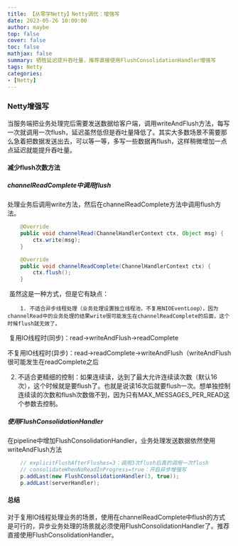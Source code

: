 ```yaml
---
title: 【从零学Netty】Netty调优：增强写
date: 2023-05-26 10:00:00
author: maybe
top: false
cover: false
toc: false
mathjax: false
summary: 牺牲延迟提升吞吐量，推荐直接使用FlushConsolidationHandler增强写
tags: Netty
categories:
- [Netty]
---
```


### Netty增强写

​		当服务端把业务处理完后需要发送数据给客户端，调用writeAndFlush方法，每写一次就调用一次flush，延迟虽然低但是吞吐量降低了。其实大多数场景不需要那么急着把数据发送出去，可以等一等，多写一些数据再flush，这样稍微增加一点点延迟就能提升吞吐量。

#### 减少flush次数方法

##### channelReadComplete中调用flush

​		处理业务后调用write方法，然后在channelReadComplete方法中调用flush方法。

```java
    @Override
    public void channelRead(ChannelHandlerContext ctx, Object msg) {
        ctx.write(msg);
    }

    @Override
    public void channelReadComplete(ChannelHandlerContext ctx) {
        ctx.flush();
    }
```

​		虽然这是一种方式，但是它有缺点：

		1. 不适合异步线程处理（业务处理设置独立线程池，不复用NIOEventLoop），因为channelRead中的业务处理的结果write很可能发生在channelReadComplete的后面，这个时候flush就无效了。

​		复用IO线程时(同步)：read->writeAndFlush->readComplete

​		不复用IO线程时(异步)：read->readComplete->writeAndFlush（writeAndFlush很可能发生在readComplete之后

2. 不适合更精细的控制：如果连续读，达到了最大允许连续读次数（默认16次），这个时候就是要flush了。也就是说读16次后就要flush一次。想单独控制连续读的次数和flush次数做不到，因为只有MAX_MESSAGES_PER_READ这个参数去控制。

##### 使用FlushConsolidationHandler

​		在pipeline中增加FlushConsolidationHandler，业务处理发送数据依然使用writeAndFlush方法

```java
    // explicitFlushAfterFlushes=3：调用3次flush后真的调用一次flush
	// consolidateWhenNoReadInProgress=true：开启异步增强写
	p.addLast(new FlushConsolidationHandler(3, true));
    p.addLast(serverHandler);
```

#### 总结

​	对于复用IO线程处理业务的场景，使用在channelReadComplete中flush的方式是可行的，异步业务处理的场景就必须使用FlushConsolidationHandler了。推荐直接使用FlushConsolidationHandler。